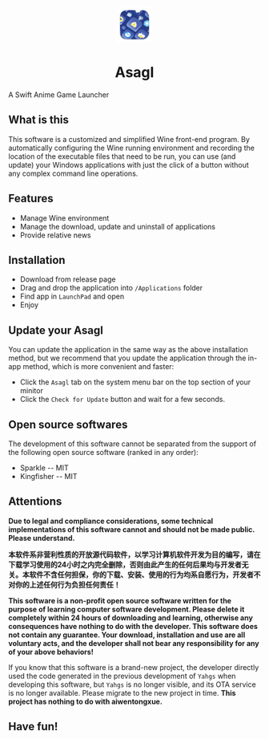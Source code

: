 <div align="center">
<img src="https://github.com/DreamedWorker/Asagl/blob/main/Asagl/Assets.xcassets/logo.imageset/512x512%402x.png" alt="app logo" width=72 height=72 />
<h1>Asagl</h1>
</div>

A Swift Anime Game Launcher

## What is this

This software is a customized and simplified Wine front-end program. By automatically configuring the Wine running environment and recording the location of the executable files that need to be run, you can use (and update) your Windows applications with just the click of a button without any complex command line operations.

## Features

- Manage Wine environment
- Manage the download, update and uninstall of applications
- Provide relative news

## Installation

- Download from release page
- Drag and drop the application into `/Applications` folder
- Find app in `LaunchPad` and open
- Enjoy

## Update your Asagl

You can update the application in the same way as the above installation method, but we recommend that you update the application through the in-app method, which is more convenient and faster:

- Click the `Asagl` tab on the system menu bar on the top section of your minitor
- Click the `Check for Update` button and wait for a few seconds.

## Open source softwares

The development of this software cannot be separated from the support of the following open source software (ranked in any order):

- Sparkle -- MIT
- Kingfisher -- MIT

## Attentions

<b> Due to legal and compliance considerations, some technical implementations of this software cannot and should not be made public. Please understand. </b>

<b> 本软件系非营利性质的开放源代码软件，以学习计算机软件开发为目的编写，请在下载学习使用的24小时之内完全删除，否则由此产生的任何后果均与开发者无关。本软件不含任何担保，你的下载、安装、使用的行为均系自愿行为，开发者不对你的上述任何行为负担任何责任！ </b>

<b> This software is a non-profit open source software written for the purpose of learning computer software development. Please delete it completely within 24 hours of downloading and learning, otherwise any consequences have nothing to do with the developer. This software does not contain any guarantee. Your download, installation and use are all voluntary acts, and the developer shall not bear any responsibility for any of your above behaviors! </b>

If you know that this software is a brand-new project, the developer directly used the code generated in the previous development of `Yahgs` when developing this software, but `Yahgs` is no longer visible, and its OTA service is no longer available. Please migrate to the new project in time. <b>This project has nothing to do with aiwentongxue.</b>

## Have fun!